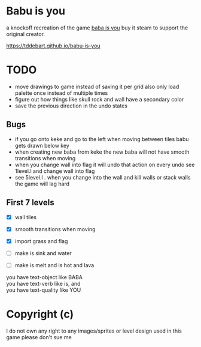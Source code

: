 # Babu is you

a knockoff recreation of the game [baba is you](https://store.steampowered.com/app/736260/Baba_Is_You/) buy it steam to support the original creator.

https://tddebart.github.io/babu-is-you

# TODO

- move drawings to game instead of saving it per grid also only load palette once instead of multiple times
- figure out how things like skull rock and wall have a secondary color
- save the previous direction in the undo states

## Bugs

- if you go onto keke and go to the left when moving between tiles babu gets drawn below key
- when creating new baba from keke the new baba will not have smooth transitions when moving
- when you change wall into flag it will undo that action on every undo see 1level.l and change wall into flag
- see 5level.l . when you change into the wall and kill walls or stack walls the game will lag hard

## First 7 levels
- [x] wall tiles
- [x] smooth transitions when moving
- [x] import grass and flag
- [ ] make is sink and water
- [ ] make is melt and is hot and lava



you have text-object like BABA  
you have text-verb like is, and  
you have text-quality like YOU


# Copyright (c)

I do not own any right to any images/sprites or level design used in this game please don't sue me